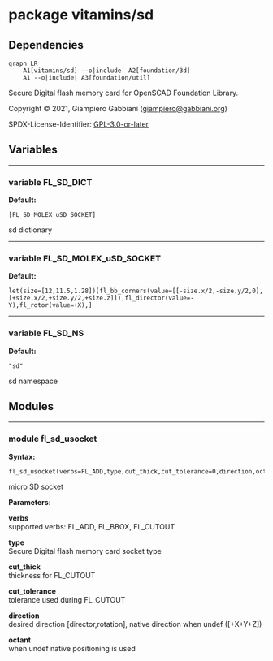 # package vitamins/sd

## Dependencies

```mermaid
graph LR
    A1[vitamins/sd] --o|include| A2[foundation/3d]
    A1 --o|include| A3[foundation/util]
```

Secure Digital flash memory card for OpenSCAD Foundation Library.

Copyright © 2021, Giampiero Gabbiani (giampiero@gabbiani.org)

SPDX-License-Identifier: [GPL-3.0-or-later](https://spdx.org/licenses/GPL-3.0-or-later.html)


## Variables

---

### variable FL_SD_DICT

__Default:__

    [FL_SD_MOLEX_uSD_SOCKET]

sd dictionary

---

### variable FL_SD_MOLEX_uSD_SOCKET

__Default:__

    let(size=[12,11.5,1.28])[fl_bb_corners(value=[[-size.x/2,-size.y/2,0],[+size.x/2,+size.y/2,+size.z]]),fl_director(value=-Y),fl_rotor(value=+X),]

---

### variable FL_SD_NS

__Default:__

    "sd"

sd namespace

## Modules

---

### module fl_sd_usocket

__Syntax:__

    fl_sd_usocket(verbs=FL_ADD,type,cut_thick,cut_tolerance=0,direction,octant)

micro SD socket


__Parameters:__

__verbs__  
supported verbs: FL_ADD, FL_BBOX, FL_CUTOUT

__type__  
Secure Digital flash memory card socket type

__cut_thick__  
thickness for FL_CUTOUT

__cut_tolerance__  
tolerance used during FL_CUTOUT

__direction__  
desired direction [director,rotation], native direction when undef ([+X+Y+Z])

__octant__  
when undef native positioning is used



